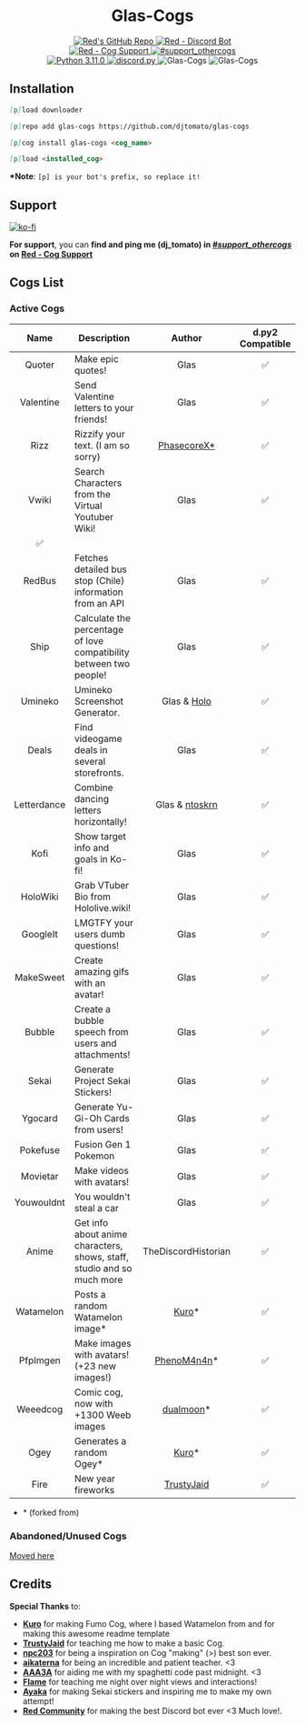 <h1 align="center">Glas-Cogs</h1>

<div align="center">
  <a href="https://github.com/Cog-Creators/Red-DiscordBot">
    <img src="https://img.shields.io/badge/Red--DiscordBot-v3.5.5-cb533f?style=for-the-badge&logo=github&link=https://github.com/Cog-Creators/Red-DiscordBot" alt="Red's GitHub Repo">
  </a>
  <a href="https://discord.gg/red">
    <img src="https://img.shields.io/badge/Red%20--%20Discord%20Bot-Join-cb533f?style=for-the-badge&logo=discord&link=https://discord.gg/red" alt="Red - Discord Bot">
  </a>
  <br>
  <a href="https://discord.gg/GET4DVk">
    <img src="https://img.shields.io/badge/Red%20--%20Cog%20Support-Join-cb533f?style=for-the-badge&logo=discord&link=https://discord.gg/GET4DVk" alt="Red - Cog Support">
  </a>
  <a href="https://discord.com/channels/240154543684321280/240212783503900673">
    <img src="https://img.shields.io/badge/%23support__othercogs-Go%20To%20Channel-cb533f?style=for-the-badge&logo=discord&link=https://discord.com/channels/240154543684321280/240212783503900673" alt="#support_othercogs">
  </a>
  <br>
  <a href="https://www.python.org">
    <img src="https://img.shields.io/badge/python-v3.11.0-blue?style=for-the-badge&logo=python" alt="Python 3.11.0">
  </a>
  <a href="https://github.com/Rapptz/discord.py">
    <img src="https://img.shields.io/badge/discord.py-v2.3.2-blue?style=for-the-badge&logo=github" alt="discord.py">
  </a>
  <img src="https://i.imgur.com/58WLcni.png" alt="Glas-Cogs"> <!--width=827 height=323-->
  <img src="https://i.imgur.com/Wqx7rFH.jpeg" alt="Glas-Cogs"> <!--width=827 height=323-->
</div>

## Installation

<!-- So you can copy and paste it one by one :D -->

```md
[p]load downloader
```

```md
[p]repo add glas-cogs https://github.com/djtomato/glas-cogs
```

```md
[p]cog install glas-cogs <cog_name>
```

```md
[p]load <installed_cog>
```

**\*Note**: `[p] is your bot's prefix, so replace it!`

## Support

[![ko-fi](https://ko-fi.com/img/githubbutton_sm.svg)](https://ko-fi.com/F2F6RDZ1A)

**For support**, you can **find and ping me (dj_tomato) in [_#support_othercogs_](https://discord.com/channels/240154543684321280/240212783503900673) on [Red - Cog Support](https://discord.gg/GET4DVk)**

## Cogs List

### Active Cogs

|    Name    | Description                                        |                          Author                          | d.py2 Compatible |
| :--------: | -------------------------------------------------- | :------------------------------------------------------: | :--------------: |
|   Quoter   | Make epic quotes!|                           Glas                           |        ✅        |
|   Valentine   | Send Valentine letters to your friends!|                           Glas                           |        ✅        |
|   Rizz   | Rizzify your text. (I am so sorry) |                           [PhasecoreX*](https://github.com/PhasecoreX/PCXCogs)                            |        ✅        |
|   Vwiki   | Search Characters from the Virtual Youtuber Wiki! |                           Glas                           |        ✅        |
|        ✅        |
|   RedBus    | Fetches detailed bus stop (Chile) information from an API                   |                           Glas                           |        ✅        |
|   Ship    | Calculate the percentage of love compatibility between two people!                   |                           Glas                           |        ✅        |
|   Umineko   | Umineko Screenshot Generator. |                           Glas & [Holo](https://github.com/hollowstrawberry)                     |        ✅        |
|   Deals   | Find videogame deals in several storefronts. |                           Glas                           |        ✅        |
|   Letterdance   | Combine dancing letters horizontally! |                      Glas & [ntoskrn](https://github.com/ntoskrn/letterdance)                          |        ✅  
|   Kofi   | Show target info and goals in Ko-fi! |                           Glas                           |        ✅        |
|   HoloWiki   | Grab VTuber Bio from Hololive.wiki! |                           Glas                           |        ✅        |
|   GoogleIt   | LMGTFY your users dumb questions! |                           Glas                           |        ✅        |
|   MakeSweet   | Create amazing gifs with an avatar! |                           Glas                           |        ✅        |
|   Bubble   | Create a bubble speech from users and attachments! |                           Glas                           |        ✅        |
|   Sekai    | Generate Project Sekai Stickers!                   |                           Glas                           |        ✅        |
|  Ygocard   | Generate Yu-Gi-Oh Cards from users!                |                           Glas                           |        ✅        |
|  Pokefuse  | Fusion Gen 1 Pokemon                               |                           Glas                           |        ✅        |
|  Movietar  | Make videos with avatars!                          |                           Glas                           |        ✅        |
| Youwouldnt | You wouldn't steal a car                           |                           Glas                           |        ✅        |
| Anime  | Get info about anime characters, shows, staff, studio and so much more  |   TheDiscordHistorian                           |        ✅        |
| Watamelon  | Posts a random Watamelon image\*                   |     [Kuro](https://github.com/Kuro-Rui/Kuro-Cogs)\*      |        ✅        |
|  PfpImgen  | Make images with avatars! (+23 new images!)        | [PhenoM4n4n](https://github.com/phenom4n4n/phen-cogs/)\* |        ✅        |
|  Weeedcog  | Comic cog, now with +1300 Weeb images              |    [dualmoon](https://github.com/dualmoon/Cogs.v3)\*     |        ✅        |
|    Ogey    | Generates a random Ogey\*                          |     [Kuro](https://github.com/Kuro-Rui/Kuro-Cogs)\*      |        ✅        |
|    Fire    | New year fireworks                                 | [TrustyJaid](https://github.com/TrustyJAID/Trusty-cogs/) |        ✅        |

- \* (forked from)

### Abandoned/Unused Cogs
[Moved here](https://github.com/DJTOMATO/glas-unused-cogs)

## Credits

**Special Thanks** to:

- [**Kuro**](https://github.com/Kuro-Rui/Kuro-Cogs) for making Fumo Cog, where I based Watamelon from and for making this awesome readme template
- [**TrustyJaid**](https://github.com/TrustyJAID/Trusty-cogs/) for teaching me how to make a basic Cog.
- [**npc203**](https://github.com/npc203/npc-cogs) for being a inspiration on Cog "making" (>) best son ever.
- [**aikaterna**](https://github.com/aikaterna/aikaterna-cogs) for being an incredible and patient teacher. <3
- [**AAA3A**](https://github.com/AAA3A-AAA3A/AAA3A-cogs) for aiding me with my spaghetti code past midnight. <3
- [**Flame**](https://github.com/Flame442/FlameCogs) for teaching me night over night views and interactions!
- [**Ayaka**](https://github.com/TheOriginalAyaka) for making Sekai stickers and inspiring me to make my own attempt!
- **[Red Community](https://discord.gg/red)** for making the best Discord bot ever <3 Much love!.
